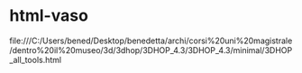 # html-vaso
file:///C:/Users/bened/Desktop/benedetta/archi/corsi%20uni%20magistrale/dentro%20il%20museo/3d/3dhop/3DHOP_4.3/3DHOP_4.3/minimal/3DHOP_all_tools.html
